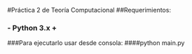 #Práctica 2 de Teoría Computacional
##Requerimientos:
### - Python 3.x +

###Para ejecutarlo usar desde consola:
####python main.py